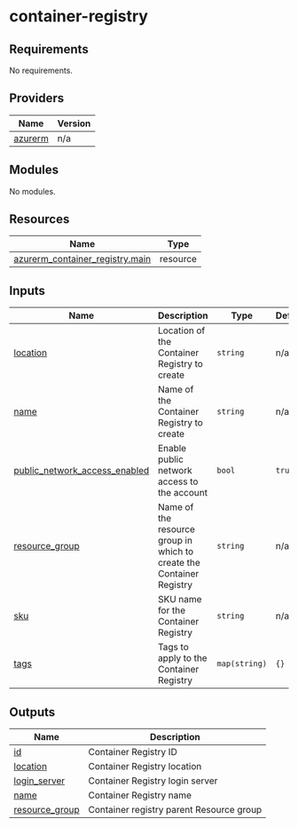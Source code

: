 # container-registry

<!-- BEGINNING OF PRE-COMMIT-TERRAFORM DOCS HOOK -->
## Requirements

No requirements.

## Providers

| Name | Version |
|------|---------|
| <a name="provider_azurerm"></a> [azurerm](#provider\_azurerm) | n/a |

## Modules

No modules.

## Resources

| Name | Type |
|------|------|
| [azurerm_container_registry.main](https://registry.terraform.io/providers/hashicorp/azurerm/latest/docs/resources/container_registry) | resource |

## Inputs

| Name | Description | Type | Default | Required |
|------|-------------|------|---------|:--------:|
| <a name="input_location"></a> [location](#input\_location) | Location of the Container Registry to create | `string` | n/a | yes |
| <a name="input_name"></a> [name](#input\_name) | Name of the Container Registry to create | `string` | n/a | yes |
| <a name="input_public_network_access_enabled"></a> [public\_network\_access\_enabled](#input\_public\_network\_access\_enabled) | Enable public network access to the account | `bool` | `true` | no |
| <a name="input_resource_group"></a> [resource\_group](#input\_resource\_group) | Name of the resource group in which to create the Container Registry | `string` | n/a | yes |
| <a name="input_sku"></a> [sku](#input\_sku) | SKU name for the Container Registry | `string` | n/a | yes |
| <a name="input_tags"></a> [tags](#input\_tags) | Tags to apply to the Container Registry | `map(string)` | `{}` | no |

## Outputs

| Name | Description |
|------|-------------|
| <a name="output_id"></a> [id](#output\_id) | Container Registry ID |
| <a name="output_location"></a> [location](#output\_location) | Container Registry location |
| <a name="output_login_server"></a> [login\_server](#output\_login\_server) | Container Registry login server |
| <a name="output_name"></a> [name](#output\_name) | Container Registry name |
| <a name="output_resource_group"></a> [resource\_group](#output\_resource\_group) | Container registry parent Resource group |
<!-- END OF PRE-COMMIT-TERRAFORM DOCS HOOK -->
